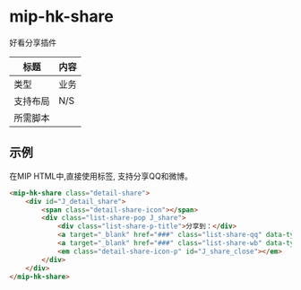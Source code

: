 ﻿# mip-hk-share

好看分享插件

|标题|内容|
|---|---|
|类型|业务|
|支持布局|N/S|
|所需脚本||

## 示例

在MIP HTML中,直接使用标签, 支持分享QQ和微博。

```html
<mip-hk-share class="detail-share">
    <div id="J_detail_share">
        <span class="detail-share-icon"></span>
        <div class="list-share-pop J_share">
            <div class="list-share-p-title">分享到：</div>
            <a target="_blank" href="###" class="list-share-qq" data-type="qq">QQ空间</a>
            <a target="_blank" href="###" class="list-share-wb" data-type="wb">新浪微博</a>
            <em class="detail-share-icon-p" id="J_share_close"></em>
        </div>
    </div>
</mip-hk-share>
```
